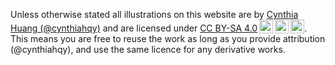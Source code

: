 <p xmlns:cc="http://creativecommons.org/ns#" xmlns:dct="http://purl.org/dc/terms/"><span property="dct:title">Unless otherwise stated all illustrations on this website are</span> by <a rel="cc:attributionURL dct:creator" property="cc:attributionName" href="https://cynthiahqy.com">Cynthia Huang (@cynthiahqy)</a> and are licensed under <a href="http://creativecommons.org/licenses/by-sa/4.0/?ref=chooser-v1" target="_blank" rel="license noopener noreferrer" style="display:inline-block;">CC BY-SA 4.0<img style="height:22px!important;margin-left:3px;vertical-align:text-bottom;" src="https://mirrors.creativecommons.org/presskit/icons/cc.svg?ref=chooser-v1"><img style="height:22px!important;margin-left:3px;vertical-align:text-bottom;" src="https://mirrors.creativecommons.org/presskit/icons/by.svg?ref=chooser-v1"><img style="height:22px!important;margin-left:3px;vertical-align:text-bottom;" src="https://mirrors.creativecommons.org/presskit/icons/sa.svg?ref=chooser-v1"></a>. This means you are free to reuse the work as long as you provide attribution (@cynthiahqy), and use the same licence for any derivative works.</p>
